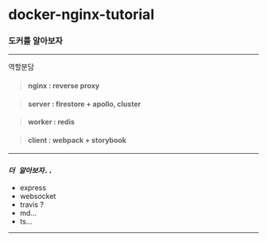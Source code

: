 # docker-nginx-tutorial

### 도커를 알아보자

---

역할분담

> #### nginx : reverse proxy

> #### server : firestore + apollo, cluster

> #### worker : redis

> #### client : webpack + storybook

---

### **_`더 알아보자..`_**

-   express
-   websocket
-   travis ?
-   md...
-   ts...

---
